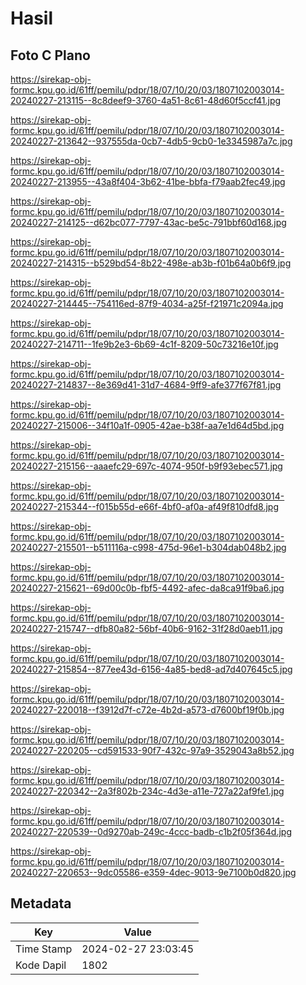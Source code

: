 # Hasil

## Foto C Plano

https://sirekap-obj-formc.kpu.go.id/61ff/pemilu/pdpr/18/07/10/20/03/1807102003014-20240227-213115--8c8deef9-3760-4a51-8c61-48d60f5ccf41.jpg

https://sirekap-obj-formc.kpu.go.id/61ff/pemilu/pdpr/18/07/10/20/03/1807102003014-20240227-213642--937555da-0cb7-4db5-9cb0-1e3345987a7c.jpg

https://sirekap-obj-formc.kpu.go.id/61ff/pemilu/pdpr/18/07/10/20/03/1807102003014-20240227-213955--43a8f404-3b62-41be-bbfa-f79aab2fec49.jpg

https://sirekap-obj-formc.kpu.go.id/61ff/pemilu/pdpr/18/07/10/20/03/1807102003014-20240227-214125--d62bc077-7797-43ac-be5c-791bbf60d168.jpg

https://sirekap-obj-formc.kpu.go.id/61ff/pemilu/pdpr/18/07/10/20/03/1807102003014-20240227-214315--b529bd54-8b22-498e-ab3b-f01b64a0b6f9.jpg

https://sirekap-obj-formc.kpu.go.id/61ff/pemilu/pdpr/18/07/10/20/03/1807102003014-20240227-214445--754116ed-87f9-4034-a25f-f21971c2094a.jpg

https://sirekap-obj-formc.kpu.go.id/61ff/pemilu/pdpr/18/07/10/20/03/1807102003014-20240227-214711--1fe9b2e3-6b69-4c1f-8209-50c73216e10f.jpg

https://sirekap-obj-formc.kpu.go.id/61ff/pemilu/pdpr/18/07/10/20/03/1807102003014-20240227-214837--8e369d41-31d7-4684-9ff9-afe377f67f81.jpg

https://sirekap-obj-formc.kpu.go.id/61ff/pemilu/pdpr/18/07/10/20/03/1807102003014-20240227-215006--34f10a1f-0905-42ae-b38f-aa7e1d64d5bd.jpg

https://sirekap-obj-formc.kpu.go.id/61ff/pemilu/pdpr/18/07/10/20/03/1807102003014-20240227-215156--aaaefc29-697c-4074-950f-b9f93ebec571.jpg

https://sirekap-obj-formc.kpu.go.id/61ff/pemilu/pdpr/18/07/10/20/03/1807102003014-20240227-215344--f015b55d-e66f-4bf0-af0a-af49f810dfd8.jpg

https://sirekap-obj-formc.kpu.go.id/61ff/pemilu/pdpr/18/07/10/20/03/1807102003014-20240227-215501--b511116a-c998-475d-96e1-b304dab048b2.jpg

https://sirekap-obj-formc.kpu.go.id/61ff/pemilu/pdpr/18/07/10/20/03/1807102003014-20240227-215621--69d00c0b-fbf5-4492-afec-da8ca91f9ba6.jpg

https://sirekap-obj-formc.kpu.go.id/61ff/pemilu/pdpr/18/07/10/20/03/1807102003014-20240227-215747--dfb80a82-56bf-40b6-9162-31f28d0aeb11.jpg

https://sirekap-obj-formc.kpu.go.id/61ff/pemilu/pdpr/18/07/10/20/03/1807102003014-20240227-215854--877ee43d-6156-4a85-bed8-ad7d407645c5.jpg

https://sirekap-obj-formc.kpu.go.id/61ff/pemilu/pdpr/18/07/10/20/03/1807102003014-20240227-220018--f3912d7f-c72e-4b2d-a573-d7600bf19f0b.jpg

https://sirekap-obj-formc.kpu.go.id/61ff/pemilu/pdpr/18/07/10/20/03/1807102003014-20240227-220205--cd591533-90f7-432c-97a9-3529043a8b52.jpg

https://sirekap-obj-formc.kpu.go.id/61ff/pemilu/pdpr/18/07/10/20/03/1807102003014-20240227-220342--2a3f802b-234c-4d3e-a11e-727a22af9fe1.jpg

https://sirekap-obj-formc.kpu.go.id/61ff/pemilu/pdpr/18/07/10/20/03/1807102003014-20240227-220539--0d9270ab-249c-4ccc-badb-c1b2f05f364d.jpg

https://sirekap-obj-formc.kpu.go.id/61ff/pemilu/pdpr/18/07/10/20/03/1807102003014-20240227-220653--9dc05586-e359-4dec-9013-9e7100b0d820.jpg


## Metadata

| Key        | Value               |
| ---------- | ------------------- |
| Time Stamp | 2024-02-27 23:03:45 |
| Kode Dapil | 1802                |



